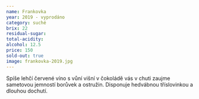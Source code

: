 ```yaml
---
name: Frankovka
year: 2019 - vyprodáno
category: suché
brix: 22
residual-sugar: 
total-acidity: 
alcohol: 12.5
price: 150
sold-out: true
image: frankovka-2019.jpg
---
```


Spíše lehčí červené víno s vůní višní v čokoládě vás v chuti zaujme sametovou jemností borůvek a ostružin. Disponuje hedvábnou tříslovinkou a dlouhou dochutí.